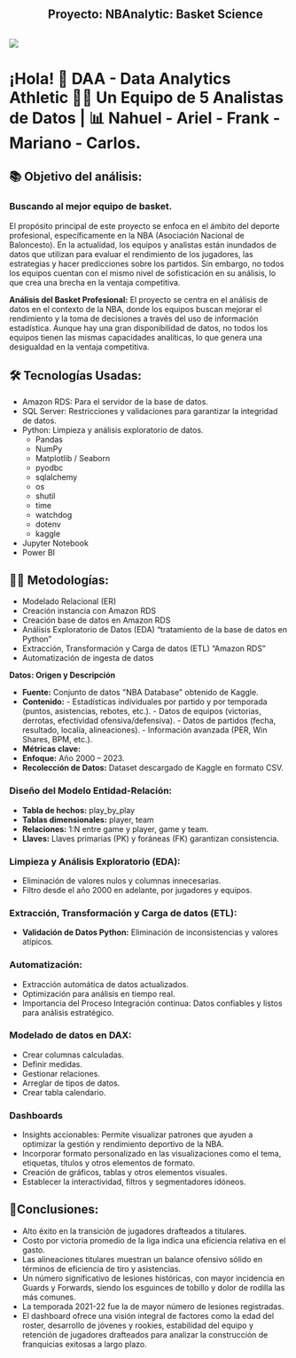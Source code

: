 <!--h2 without bottom border-->
<div id="user-content-toc">
  <ul align="center">
    <summary><h2 style="display: inline-block"> Proyecto: NBAnalytic: Basket Science</h2></summary>
  </ul>
</div>

<!--horizontal divider(gradiant)-->
<img src="https://user-images.githubusercontent.com/73097560/115834477-dbab4500-a447-11eb-908a-139a6edaec5c.gif">

# ¡Hola! 👋 DAA - Data Analytics Athletic 👨‍💻 Un Equipo de 5 Analistas de Datos | 📊 Nahuel - Ariel - Frank - Mariano - Carlos.

<!--Intro start-->

## 📚 Objetivo del análisis:

### Buscando al mejor equipo de basket.

El propósito principal de este proyecto se enfoca en el ámbito del deporte profesional, específicamente en la NBA (Asociación Nacional de Baloncesto). En la actualidad, los equipos y analistas están inundados de datos que utilizan para evaluar el rendimiento de los jugadores, las estrategias y hacer predicciones sobre los partidos. Sin embargo, no todos los equipos cuentan con el mismo nivel de sofisticación en su análisis, lo que crea una brecha en la ventaja competitiva.

**Análisis del Basket Profesional:** El proyecto se centra en el análisis de datos en el contexto de la NBA, donde los equipos buscan mejorar el rendimiento y la toma de decisiones a través del uso de información estadística. Aunque hay una gran disponibilidad de datos, no todos los equipos tienen las mismas capacidades analíticas, lo que genera una desigualdad en la ventaja competitiva.

## 🛠 Tecnologías Usadas:

- Amazon RDS: Para el servidor de la base de datos.
- SQL Server: Restricciones y validaciones para garantizar la integridad de datos.
- Python: Limpieza y análisis exploratorio de datos.
  - Pandas
  - NumPy
  - Matplotlib / Seaborn
  - pyodbc
  - sqlalchemy
  - os
  - shutil
  - time
  - watchdog
  - dotenv
  - kaggle
- Jupyter Notebook
- Power BI

## 👨‍💻 Metodologías:

- Modelado Relacional (ER)
- Creación instancia con Amazon RDS
- Creación base de datos en Amazon RDS
- Análisis Exploratorio de Datos (EDA) “tratamiento de la base de datos en Python”
- Extracción, Transformación y Carga de datos (ETL) “Amazon RDS”
- Automatización de ingesta de datos

**Datos: Origen y Descripción**

- **Fuente:** Conjunto de datos "NBA Database" obtenido de Kaggle.
- **Contenido:**  - Estadísticas individuales por partido y por temporada (puntos, asistencias, rebotes, etc.).
                  - Datos de equipos (victorias, derrotas, efectividad ofensiva/defensiva).
                  - Datos de partidos (fecha, resultado, localía, alineaciones).
                  - Información avanzada (PER, Win Shares, BPM, etc.).
- **Métricas clave:** 
- **Enfoque:** Año 2000 – 2023.
- **Recolección de Datos:** Dataset descargado de Kaggle en formato CSV.

### Diseño del Modelo Entidad-Relación:

- **Tabla de hechos:** play_by_play
- **Tablas dimensionales:** player, team
- **Relaciones:** 1:N entre game y player, game y team.
- **Llaves:** Llaves primarias (PK) y foráneas (FK) garantizan consistencia.

### Limpieza y Análisis Exploratorio (EDA):

- Eliminación de valores nulos y columnas innecesarias.
- Filtro desde el año 2000 en adelante, por jugadores y equipos.

### Extracción, Transformación y Carga de datos (ETL):

- **Validación de Datos Python:** Eliminación de inconsistencias y valores atípicos.

### Automatización:

- Extracción automática de datos actualizados.
- Optimización para análisis en tiempo real.
- Importancia del Proceso Integración continua: Datos confiables y listos para análisis estratégico.

### Modelado de datos en DAX:

- Crear columnas calculadas.
- Definir medidas.
- Gestionar relaciones.
- Arreglar de tipos de datos.
- Crear tabla calendario.

### Dashboards

- Insights accionables: Permite visualizar patrones que ayuden a optimizar la gestión y rendimiento deportivo de la NBA.
- Incorporar formato personalizado en las visualizaciones como el tema, etiquetas, títulos y otros elementos de formato.
- Creación de gráficos, tablas y otros elementos visuales.
- Establecer la interactividad, filtros y segmentadores idóneos.

## 🚀Conclusiones:

- Alto éxito en la transición de jugadores drafteados a titulares.
- Costo por victoria promedio de la liga indica una eficiencia relativa en el gasto.
- Las alineaciones titulares muestran un balance ofensivo sólido en términos de eficiencia de tiro y asistencias.
- Un número significativo de lesiones históricas, con mayor incidencia en Guards y Forwards, siendo los esguinces de tobillo y dolor de rodilla las más comunes.
- La temporada 2021-22 fue la de mayor número de lesiones registradas.
- El dashboard ofrece una visión integral de factores como la edad del roster, desarrollo de jóvenes y rookies, estabilidad del equipo y retención de jugadores drafteados para analizar la construcción de franquicias exitosas a largo plazo.

